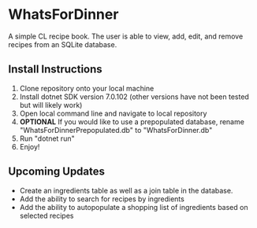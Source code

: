 # WhatsForDinner
A simple CL recipe book. The user is able to view, add, edit, and remove recipes from an SQLite database.

## Install Instructions
1. Clone repository onto your local machine
2. Install dotnet SDK version 7.0.102 (other versions have not been tested but will likely work)
3. Open local command line and navigate to local repository
4. **OPTIONAL** If you would like to use a prepopulated database, rename "WhatsForDinnerPrepopulated.db" to "WhatsForDinner.db"
5. Run "dotnet run"
6. Enjoy!

## Upcoming Updates
- Create an ingredients table as well as a join table in the database.
- Add the ability to search for recipes by ingredients
- Add the ability to autopopulate a shopping list of ingredients based on selected recipes


